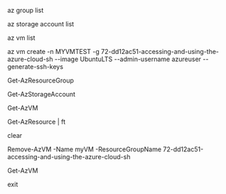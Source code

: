 




az group list

az storage account list

az vm list


az vm create -n MYVMTEST -g 72-dd12ac51-accessing-and-using-the-azure-cloud-sh --image UbuntuLTS --admin-username azureuser --generate-ssh-keys


Get-AzResourceGroup

Get-AzStorageAccount

Get-AzVM

Get-AzResource | ft

clear



Remove-AzVM -Name myVM -ResourceGroupName 72-dd12ac51-accessing-and-using-the-azure-cloud-sh

Get-AzVM

exit
